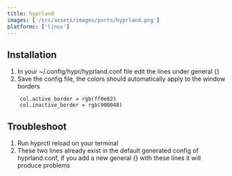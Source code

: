 ```yaml
---
title: hyprland
images: ['/src/assets/images/ports/hyprland.png']
platforms: ['linux']
---
```


## Installation

1. In your ~/.config/hypr/hyprland.conf file edit the lines under general {}
2. Save the config file, the colors should automatically apply to the window borders

  ```
      col.active_border = rgb(ff0e82)
      col.inactive_border = rgb(900048)
  ```

## Troubleshoot

1. Run hyprctl reload on your terminal
2. These two lines already exist in the default generated config of hyprland.conf, if you add a new general {} with these lines it will produce problems
